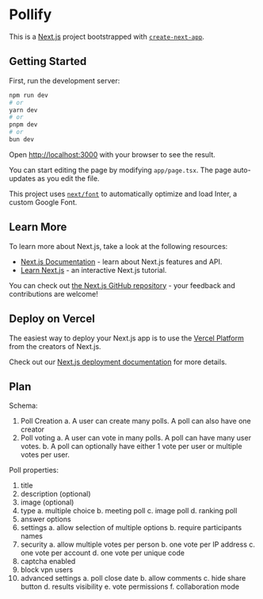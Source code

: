 # Pollify

This is a [Next.js](https://nextjs.org/) project bootstrapped with [`create-next-app`](https://github.com/vercel/next.js/tree/canary/packages/create-next-app).

## Getting Started

First, run the development server:

```bash
npm run dev
# or
yarn dev
# or
pnpm dev
# or
bun dev
```

Open [http://localhost:3000](http://localhost:3000) with your browser to see the result.

You can start editing the page by modifying `app/page.tsx`. The page auto-updates as you edit the file.

This project uses [`next/font`](https://nextjs.org/docs/basic-features/font-optimization) to automatically optimize and load Inter, a custom Google Font.

## Learn More

To learn more about Next.js, take a look at the following resources:

-   [Next.js Documentation](https://nextjs.org/docs) - learn about Next.js features and API.
-   [Learn Next.js](https://nextjs.org/learn) - an interactive Next.js tutorial.

You can check out [the Next.js GitHub repository](https://github.com/vercel/next.js/) - your feedback and contributions are welcome!

## Deploy on Vercel

The easiest way to deploy your Next.js app is to use the [Vercel Platform](https://vercel.com/new?utm_medium=default-template&filter=next.js&utm_source=create-next-app&utm_campaign=create-next-app-readme) from the creators of Next.js.

Check out our [Next.js deployment documentation](https://nextjs.org/docs/deployment) for more details.

## Plan

Schema:

1. Poll Creation
   a. A user can create many polls. A poll can also have one creator
2. Poll voting
   a. A user can vote in many polls. A poll can have many user votes.
   b. A poll can optionally have either 1 vote per user or multiple votes per user.

Poll properties:

1. title
2. description (optional)
3. image (optional)
4. type
   a. multiple choice
   b. meeting poll
   c. image poll
   d. ranking poll
5. answer options
6. settings
   a. allow selection of multiple options
   b. require participants names
7. security
   a. allow multiple votes per person
   b. one vote per IP address
   c. one vote per account
   d. one vote per unique code
8. captcha enabled
9. block vpn users
10. advanced settings
    a. poll close date
    b. allow comments
    c. hide share button
    d. results visibility
    e. vote permissions
    f. collaboration mode
